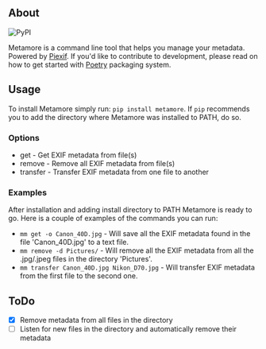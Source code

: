 ## About
![PyPI](https://img.shields.io/pypi/v/metamore)

Metamore is a command line tool that helps you manage your metadata. Powered by [Piexif](https://github.com/hMatoba/Piexif). If you'd like to contribute to development, please read on how to get started with [Poetry](https://python-poetry.org) packaging system.

## Usage

To install Metamore simply run: `pip install metamore`. If `pip` recommends you to add the directory where Metamore was installed to PATH, do so.

### Options

- get - Get EXIF metadata from file(s)
- remove - Remove all EXIF metadata from file(s)
- transfer - Transfer EXIF metadata from one file to another

### Examples

After installation and adding install directory to PATH Metamore is ready to go. Here is a couple of examples of the commands you can run:
- `mm get -o Canon_40D.jpg` - Will save all the EXIF metadata found in the file 'Canon_40D.jpg' to a text file.
- `mm remove -d Pictures/` - Will remove all the EXIF metadata from all the .jpg/.jpeg files in the directory 'Pictures'.
- `mm transfer Canon_40D.jpg Nikon_D70.jpg` - Will transfer EXIF metadata from the first file to the second one.

## ToDo

- [x] Remove metadata from all files in the directory
- [ ] Listen for new files in the directory and automatically remove their metadata
